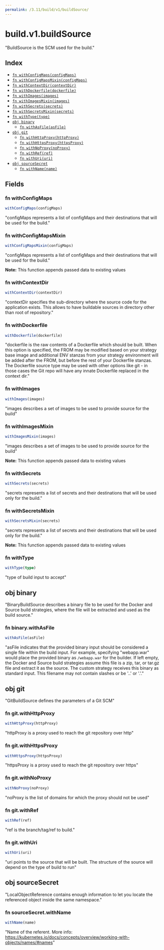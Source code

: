 ```yaml
---
permalink: /3.11/build/v1/buildSource/
---
```


# build.v1.buildSource

"BuildSource is the SCM used for the build."

## Index

* [`fn withConfigMaps(configMaps)`](#fn-withconfigmaps)
* [`fn withConfigMapsMixin(configMaps)`](#fn-withconfigmapsmixin)
* [`fn withContextDir(contextDir)`](#fn-withcontextdir)
* [`fn withDockerfile(dockerfile)`](#fn-withdockerfile)
* [`fn withImages(images)`](#fn-withimages)
* [`fn withImagesMixin(images)`](#fn-withimagesmixin)
* [`fn withSecrets(secrets)`](#fn-withsecrets)
* [`fn withSecretsMixin(secrets)`](#fn-withsecretsmixin)
* [`fn withType(type)`](#fn-withtype)
* [`obj binary`](#obj-binary)
  * [`fn withAsFile(asFile)`](#fn-binarywithasfile)
* [`obj git`](#obj-git)
  * [`fn withHttpProxy(httpProxy)`](#fn-gitwithhttpproxy)
  * [`fn withHttpsProxy(httpsProxy)`](#fn-gitwithhttpsproxy)
  * [`fn withNoProxy(noProxy)`](#fn-gitwithnoproxy)
  * [`fn withRef(ref)`](#fn-gitwithref)
  * [`fn withUri(uri)`](#fn-gitwithuri)
* [`obj sourceSecret`](#obj-sourcesecret)
  * [`fn withName(name)`](#fn-sourcesecretwithname)

## Fields

### fn withConfigMaps

```ts
withConfigMaps(configMaps)
```

"configMaps represents a list of configMaps and their destinations that will be used for the build."

### fn withConfigMapsMixin

```ts
withConfigMapsMixin(configMaps)
```

"configMaps represents a list of configMaps and their destinations that will be used for the build."

**Note:** This function appends passed data to existing values

### fn withContextDir

```ts
withContextDir(contextDir)
```

"contextDir specifies the sub-directory where the source code for the application exists. This allows to have buildable sources in directory other than root of repository."

### fn withDockerfile

```ts
withDockerfile(dockerfile)
```

"dockerfile is the raw contents of a Dockerfile which should be built. When this option is specified, the FROM may be modified based on your strategy base image and additional ENV stanzas from your strategy environment will be added after the FROM, but before the rest of your Dockerfile stanzas. The Dockerfile source type may be used with other options like git - in those cases the Git repo will have any innate Dockerfile replaced in the context dir."

### fn withImages

```ts
withImages(images)
```

"images describes a set of images to be used to provide source for the build"

### fn withImagesMixin

```ts
withImagesMixin(images)
```

"images describes a set of images to be used to provide source for the build"

**Note:** This function appends passed data to existing values

### fn withSecrets

```ts
withSecrets(secrets)
```

"secrets represents a list of secrets and their destinations that will be used only for the build."

### fn withSecretsMixin

```ts
withSecretsMixin(secrets)
```

"secrets represents a list of secrets and their destinations that will be used only for the build."

**Note:** This function appends passed data to existing values

### fn withType

```ts
withType(type)
```

"type of build input to accept"

## obj binary

"BinaryBuildSource describes a binary file to be used for the Docker and Source build strategies, where the file will be extracted and used as the build source."

### fn binary.withAsFile

```ts
withAsFile(asFile)
```

"asFile indicates that the provided binary input should be considered a single file within the build input. For example, specifying \"webapp.war\" would place the provided binary as `/webapp.war` for the builder. If left empty, the Docker and Source build strategies assume this file is a zip, tar, or tar.gz file and extract it as the source. The custom strategy receives this binary as standard input. This filename may not contain slashes or be '..' or '.'."

## obj git

"GitBuildSource defines the parameters of a Git SCM"

### fn git.withHttpProxy

```ts
withHttpProxy(httpProxy)
```

"httpProxy is a proxy used to reach the git repository over http"

### fn git.withHttpsProxy

```ts
withHttpsProxy(httpsProxy)
```

"httpsProxy is a proxy used to reach the git repository over https"

### fn git.withNoProxy

```ts
withNoProxy(noProxy)
```

"noProxy is the list of domains for which the proxy should not be used"

### fn git.withRef

```ts
withRef(ref)
```

"ref is the branch/tag/ref to build."

### fn git.withUri

```ts
withUri(uri)
```

"uri points to the source that will be built. The structure of the source will depend on the type of build to run"

## obj sourceSecret

"LocalObjectReference contains enough information to let you locate the referenced object inside the same namespace."

### fn sourceSecret.withName

```ts
withName(name)
```

"Name of the referent. More info: https://kubernetes.io/docs/concepts/overview/working-with-objects/names/#names"